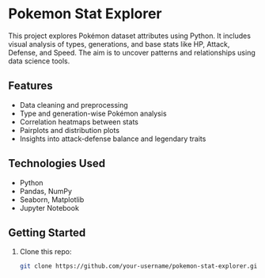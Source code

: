 # Pokemon Stat Explorer

This project explores Pokémon dataset attributes using Python. It includes visual analysis of types, generations, and base stats like HP, Attack, Defense, and Speed. The aim is to uncover patterns and relationships using data science tools.

## Features
- Data cleaning and preprocessing
- Type and generation-wise Pokémon analysis
- Correlation heatmaps between stats
- Pairplots and distribution plots
- Insights into attack-defense balance and legendary traits

## Technologies Used
- Python
- Pandas, NumPy
- Seaborn, Matplotlib
- Jupyter Notebook

## Getting Started
1. Clone this repo:
   ```bash
   git clone https://github.com/your-username/pokemon-stat-explorer.git
